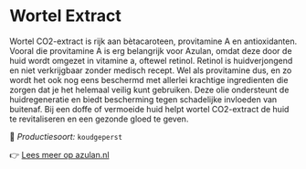 # Wortel Extract

Wortel CO2-extract is rijk aan bètacaroteen, provitamine A en antioxidanten. Vooral die provitamine A is erg belangrijk voor Azulan, omdat deze door de huid wordt omgezet in vitamine a, oftewel retinol. Retinol is huidverjongend en niet verkrijgbaar zonder medisch recept. Wel als provitamine dus, en zo wordt het ook nog eens beschermd met allerlei krachtige ingredienten die zorgen dat je het helemaal veilig kunt gebruiken. Deze olie ondersteunt de huidregeneratie en biedt bescherming tegen schadelijke invloeden van buitenaf.&nbsp;Bij een doffe of vermoeide huid helpt wortel CO2-extract de huid te revitaliseren en een gezonde gloed te geven.

🔧 *Productiesoort:* `koudgeperst`

👉 [Lees meer op azulan.nl](https://azulan.nl/atlas/wortel-extract)